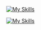 [![My Skills](https://skillicons.dev/icons?i=next,react,ts,vue,vite,sass&perline=6)](https://skillicons.dev)

[![My Skills](https://skillicons.dev/icons?i=java,kotlin,idea,vscode,mongodb,figma&perline=6)](https://skillicons.dev)

<!--[![Top Langs](https://github-readme-stats.vercel.app/api/top-langs/?username=phuoc&theme=onedark)](https://github.com/anuraghazra/github-readme-stats)>

